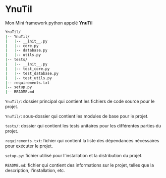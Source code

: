 # YnuTil
Mon Mini framework python appelé **YnuTil**
```bash
YnuTil/
|-- YnuTil/
|   |-- __init__.py
|   |-- core.py
|   |-- database.py
|   |-- utils.py
|-- tests/
|   |-- __init__.py
|   |-- test_core.py
|   |-- test_database.py
|   |-- test_utils.py
|-- requirements.txt
|-- setup.py
|-- README.md
```
`YnuTil/`: dossier principal qui contient les fichiers de code source pour le projet.

`YnuTil/`: sous-dossier qui contient les modules de base pour le projet.

`tests/`: dossier qui contient les tests unitaires pour les différentes parties du projet.

`requirements.txt`: fichier qui contient la liste des dépendances nécessaires pour exécuter le projet.

`setup.py`: fichier utilisé pour l'installation et la distribution du projet.

`README.md`: fichier qui contient des informations sur le projet, telles que la description, l'installation, etc.



